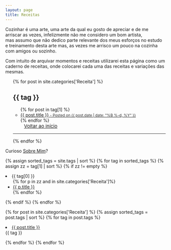 ```yaml
---
layout: page
title: Receitas
---
```



Cozinhar é uma arte, uma arte da qual eu gosto de apreciar e de me arriscar as vezes, infelizmente não me considero um bom artista, mas assumo que não dedico parte relevante dos meus esforços no estudo e treinamento desta arte mas, as vezes me arrisco um pouco na cozinha com amigos ou sozinho.

Com intuito de arquivar momentos e receitas utilizarei esta página como um caderno de receitas, onde colocarei cada uma das receitas e variações das mesmas.

<div id="home">
  <ul class="posts">
       {% for post in site.categories['Receita'] %}
      <h2 id="{{ tag }}"> {{ tag }} </h2> <!-- I added new class -->
      <ul> <!-- post-subtitle -->
        {% for post in tag[1] %}
          <a href="{{ site.baseurl }}{{ post.url }}">
        <li>
          {{ post.title }}
        <small class="post-meta" style="color: #313131;"> - Posted on {{ post.date | date: "%B %-d, %Y" }}</small>
        </li>
        </a>
        {% endfor %}
      </ul>
        <a href="#top" class="btn btn-default" style="font-size: 15px; padding: 0px 5px; margin-left: 30px">
          <span class="fa fa-refresh" aria-hidden="true"></span> Voltar ao início
        </a> 
        <hr/>
    {% endfor %}
  </ul>
 <p>Curioso <a href="/about" class="orange">Sobre Mim</a>?</p>
<p></p>


{% assign sorted_tags = site.tags | sort %}
{% for tag in sorted_tags %}
{% assign zz = tag[1] | sort %}
{% if zz != empty %}
<li><span class="tag">{{ tag[0] }}</span>
<ul>
  {% for p in zz and in site.categories['Receita']%}
  <li><a href="{{ p.url }}">{{ p.title }}</a></li>
  {% endfor %}
 </ul>
 </li>
 {% endif %}
{% endfor %}




{% for post in site.categories['Receita'] %}
{% assign sorted_tags = post.tags | sort %}
{% for tag in post.tags %}
  <li><a href="{{ post.url }}">{{ post.title }}</a></li>
   {{ tag  }}

{% endfor %}
{% endfor %}
</div>